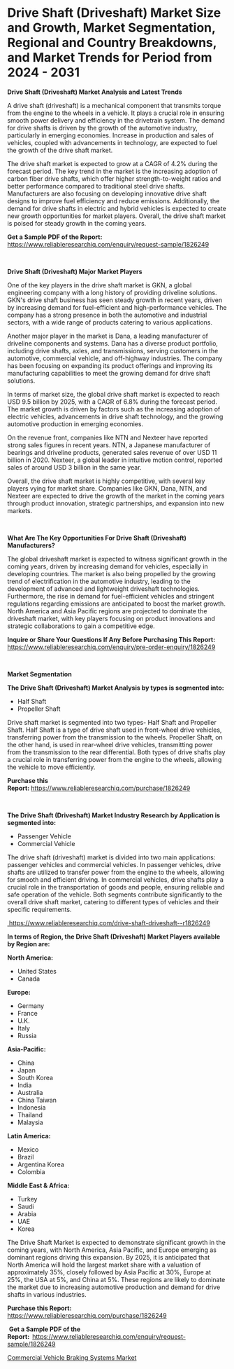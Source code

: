 <p><h1>Drive Shaft (Driveshaft) Market Size and Growth, Market Segmentation, Regional and Country Breakdowns, and Market Trends for Period from 2024 -  2031</h1></p><p><strong>Drive Shaft (Driveshaft) Market Analysis and Latest Trends</strong></p>
<p><p>A drive shaft (driveshaft) is a mechanical component that transmits torque from the engine to the wheels in a vehicle. It plays a crucial role in ensuring smooth power delivery and efficiency in the drivetrain system. The demand for drive shafts is driven by the growth of the automotive industry, particularly in emerging economies. Increase in production and sales of vehicles, coupled with advancements in technology, are expected to fuel the growth of the drive shaft market.</p><p>The drive shaft market is expected to grow at a CAGR of 4.2% during the forecast period. The key trend in the market is the increasing adoption of carbon fiber drive shafts, which offer higher strength-to-weight ratios and better performance compared to traditional steel drive shafts. Manufacturers are also focusing on developing innovative drive shaft designs to improve fuel efficiency and reduce emissions. Additionally, the demand for drive shafts in electric and hybrid vehicles is expected to create new growth opportunities for market players. Overall, the drive shaft market is poised for steady growth in the coming years.</p></p>
<p><strong>Get a Sample PDF of the Report:&nbsp;</strong> <a href="https://www.reliableresearchiq.com/enquiry/request-sample/1826249">https://www.reliableresearchiq.com/enquiry/request-sample/1826249</a></p>
<p>&nbsp;</p>
<p><strong>Drive Shaft (Driveshaft) Major Market Players</strong></p>
<p><p>One of the key players in the drive shaft market is GKN, a global engineering company with a long history of providing driveline solutions. GKN's drive shaft business has seen steady growth in recent years, driven by increasing demand for fuel-efficient and high-performance vehicles. The company has a strong presence in both the automotive and industrial sectors, with a wide range of products catering to various applications.</p><p>Another major player in the market is Dana, a leading manufacturer of driveline components and systems. Dana has a diverse product portfolio, including drive shafts, axles, and transmissions, serving customers in the automotive, commercial vehicle, and off-highway industries. The company has been focusing on expanding its product offerings and improving its manufacturing capabilities to meet the growing demand for drive shaft solutions.</p><p>In terms of market size, the global drive shaft market is expected to reach USD 9.5 billion by 2025, with a CAGR of 6.8% during the forecast period. The market growth is driven by factors such as the increasing adoption of electric vehicles, advancements in drive shaft technology, and the growing automotive production in emerging economies.</p><p>On the revenue front, companies like NTN and Nexteer have reported strong sales figures in recent years. NTN, a Japanese manufacturer of bearings and driveline products, generated sales revenue of over USD 11 billion in 2020. Nexteer, a global leader in intuitive motion control, reported sales of around USD 3 billion in the same year.</p><p>Overall, the drive shaft market is highly competitive, with several key players vying for market share. Companies like GKN, Dana, NTN, and Nexteer are expected to drive the growth of the market in the coming years through product innovation, strategic partnerships, and expansion into new markets.</p></p>
<p>&nbsp;</p>
<p><strong>What Are The Key Opportunities For Drive Shaft (Driveshaft) Manufacturers?</strong></p>
<p><p>The global driveshaft market is expected to witness significant growth in the coming years, driven by increasing demand for vehicles, especially in developing countries. The market is also being propelled by the growing trend of electrification in the automotive industry, leading to the development of advanced and lightweight driveshaft technologies. Furthermore, the rise in demand for fuel-efficient vehicles and stringent regulations regarding emissions are anticipated to boost the market growth. North America and Asia Pacific regions are projected to dominate the driveshaft market, with key players focusing on product innovations and strategic collaborations to gain a competitive edge.</p></p>
<p><strong>Inquire or Share Your Questions If Any Before Purchasing This Report:</strong> <a href="https://www.reliableresearchiq.com/enquiry/pre-order-enquiry/1826249">https://www.reliableresearchiq.com/enquiry/pre-order-enquiry/1826249</a></p>
<p>&nbsp;</p>
<p><strong>Market Segmentation</strong></p>
<p><strong>The Drive Shaft (Driveshaft) Market Analysis by types is segmented into:</strong></p>
<p><ul><li>Half Shaft</li><li>Propeller Shaft</li></ul></p>
<p><p>Drive shaft market is segmented into two types- Half Shaft and Propeller Shaft. Half Shaft is a type of drive shaft used in front-wheel drive vehicles, transferring power from the transmission to the wheels. Propeller Shaft, on the other hand, is used in rear-wheel drive vehicles, transmitting power from the transmission to the rear differential. Both types of drive shafts play a crucial role in transferring power from the engine to the wheels, allowing the vehicle to move efficiently.</p></p>
<p><strong>Purchase this Report:&nbsp;</strong><a href="https://www.reliableresearchiq.com/purchase/1826249">https://www.reliableresearchiq.com/purchase/1826249</a></p>
<p>&nbsp;</p>
<p><strong>The Drive Shaft (Driveshaft) Market Industry Research by Application is segmented into:</strong></p>
<p><ul><li>Passenger Vehicle</li><li>Commercial Vehicle</li></ul></p>
<p><p>The drive shaft (driveshaft) market is divided into two main applications: passenger vehicles and commercial vehicles. In passenger vehicles, drive shafts are utilized to transfer power from the engine to the wheels, allowing for smooth and efficient driving. In commercial vehicles, drive shafts play a crucial role in the transportation of goods and people, ensuring reliable and safe operation of the vehicle. Both segments contribute significantly to the overall drive shaft market, catering to different types of vehicles and their specific requirements.</p></p>
<p><a href="https://www.reliableresearchiq.com/drive-shaft-driveshaft--r1826249">&nbsp;https://www.reliableresearchiq.com/drive-shaft-driveshaft--r1826249</a></p>
<p><strong>In terms of Region, the Drive Shaft (Driveshaft) Market Players available by Region are:</strong></p>
<p>
    <p> <strong> North America: </strong>
        <ul>
            <li>United States</li>
            <li>Canada</li>
        </ul>
        </p> 
    <p> <strong> Europe: </strong>
        <ul>
            <li>Germany</li>
            <li>France</li>
            <li>U.K.</li>
            <li>Italy</li>
            <li>Russia</li>
        </ul>
        </p> 
    <p> <strong> Asia-Pacific: </strong>
        <ul>
            <li>China</li>
            <li>Japan</li>
            <li>South Korea</li>
            <li>India</li>
            <li>Australia</li>
            <li>China Taiwan</li>
            <li>Indonesia</li>
            <li>Thailand</li>
            <li>Malaysia</li>
        </ul>
        </p> 
    <p> <strong> Latin America: </strong>
        <ul>
            <li>Mexico</li>
            <li>Brazil</li>
            <li>Argentina Korea</li>
            <li>Colombia</li>
        </ul>
        </p> 
    <p> <strong> Middle East & Africa: </strong>
        <ul>
            <li>Turkey</li>
            <li>Saudi</li>
            <li>Arabia</li>
            <li>UAE</li>
            <li>Korea</li>
        </ul>
    </p>
    </p>
<p><p>The Drive Shaft Market is expected to demonstrate significant growth in the coming years, with North America, Asia Pacific, and Europe emerging as dominant regions driving this expansion. By 2025, it is anticipated that North America will hold the largest market share with a valuation of approximately 35%, closely followed by Asia Pacific at 30%, Europe at 25%, the USA at 5%, and China at 5%. These regions are likely to dominate the market due to increasing automotive production and demand for drive shafts in various industries.</p></p>
<p><strong>Purchase this Report: </strong><a href="https://www.reliableresearchiq.com/purchase/1826249">https://www.reliableresearchiq.com/purchase/1826249</a></p>
<p>&nbsp;<strong>Get a Sample PDF of the Report:&nbsp;&nbsp;</strong><a href="https://www.reliableresearchiq.com/enquiry/request-sample/1826249">https://www.reliableresearchiq.com/enquiry/request-sample/1826249</a></p>
<p><strong></strong></p>
<p><p><a href="https://view.publitas.com/reportprime-1/insights-into-the-commercial-vehicle-braking-systems-market-size-which-is-expanding-with-a-10-9-cagr-from-2024-2031/">Commercial Vehicle Braking Systems Market</a></p></p>